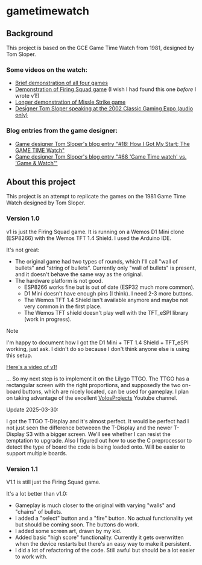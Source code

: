 # gametimewatch

## Background
This project is based on the GCE Game Time Watch from 1981, designed by Tom Sloper.  

### Some videos on the watch:
- [Brief demonstration of all four games](https://www.youtube.com/watch?v=-Bf1ShRP0sU&pp=ygUVZ2NlICJnYW1lIHRpbWUiIHdhdGNo)
- [Demonstration of Firing Squad game](https://www.youtube.com/watch?v=c8RhkI4UkEM) (I wish I had found this one *before* I wrote v1!)
- [Longer demonstration of Missle Strike game](https://www.youtube.com/watch?v=Ct3c1ywy9_s&pp=ygUVZ2NlICJnYW1lIHRpbWUiIHdhdGNo)
- [Designer Tom Sloper speaking at the 2002 Classic Gaming Expo (audio only)](https://www.youtube.com/watch?v=JeE5WQ8B9oU&t=261s&pp=ygUVZ2NlICJnYW1lIHRpbWUiIHdhdGNo0gcJCb0Ag7Wk3p_U)

### Blog entries from the game designer:
- [Game designer Tom Sloper's blog entry "#18: How I Got My Start; The GAME TIME Watch"](https://www.sloperama.com/advice/lesson18.html)
- [Game designer Tom Sloper's blog entry "#68 'Game Time watch' vs. 'Game & Watch'"](https://www.sloperama.com/advice/gamewatch.html)

## About this project

This project is an attempt to replicate the games on the 1981 Game Time Watch designed by Tom Sloper.

### Version 1.0

v1 is just the Firing Squad game.  It is running on a Wemos D1 Mini clone (ESP8266) with the Wemos TFT 1.4 Shield.  I used the Arduino IDE.  

It's not great:
- The original game had two types of rounds, which I'll call "wall of bullets" and "string of bullets".  Currently only "wall of bullets" is present, and it doesn't behave the same way as the original.
- The hardware platform is not good.
  - ESP8266 works fine but is out of date (ESP32 much more common).
  - D1 Mini doesn't have enough pins (I think).  I need 2-3 more buttons.
  - The Wemos TFT 1.4 Shield isn't available anymore and maybe not very common in the first place.
  - The Wemos TFT shield doesn't play well with the TFT_eSPI library (work in progress).

> [!NOTE]
> I'm happy to document how I got the D1 Mini + TFT 1.4 Shield + TFT_eSPI working, just ask.  I didn't do so because I don't think anyone else is using this setup.

[Here's a video of v1!](https://www.youtube.com/watch?v=KtHXBW3t9KA)

... So my next step is to implement it on the Lilygo TTGO.  The TTGO has a rectangular screen with the right proportions, and supposedly the two on-board buttons, which are nicely located, can be used for gameplay.  I plan on taking advantage of the excellent [VolosProjects](https://www.youtube.com/@VolosProjects) Youtube channel.

Update 2025-03-30:

I got the TTGO T-Display and it's almost perfect.  It would be perfect had I not just seen the difference betweeen the T-Display and the newer T-Display S3 with a bigger screen.  We'll see whether I can resist the temptation to upgrade.  Also I figured out how to use the C preprocessor to detect the type of board the code is being loaded onto.  Will be easier to support multiple boards.  

### Version 1.1

V1.1 is still just the Firing Squad game.

It's a lot better than v1.0:
- Gameplay is much closer to the original with varying "walls" and "chains" of bullets.
- I added a "select" button and a "fire" button.  No actual functionality yet but should be coming soon.  The buttons do work.
- I added some screen art, drawn by my kid.
- Added basic "high score" functionality.  Currently it gets overwritten when the device restarts but there's an easy way to make it persistent.
- I did a lot of refactoring of the code.  Still awful but should be a lot easier to work with.


  
